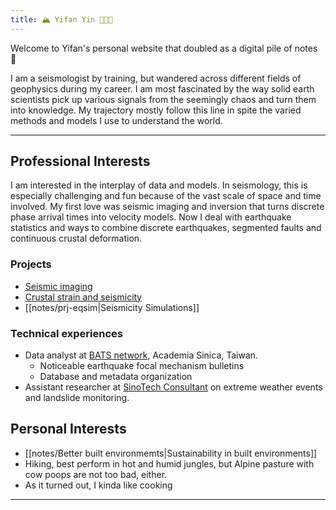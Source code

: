 ```yaml
---
title: 🏔 Yifan Yin 👩🏻‍💻
---
```


Welcome to Yifan's personal website that doubled as a digital pile of notes 📑

I am a seismologist by training, but wandered across different fields of geophysics during my career. I am most fascinated by the way solid earth scientists pick up various signals from the seemingly chaos and turn them into knowledge. My trajectory mostly follow this line in spite the varied methods and models I use to understand the world.

---
## Professional Interests
I am interested in the interplay of data and models. In seismology, this is especially challenging and fun because of the vast scale of space and time involved. My first love was seismic imaging and inversion that turns discrete phase arrival times into velocity models. Now I deal with earthquake statistics and ways to combine discrete earthquakes, segmented faults and continuous crustal deformation.

### Projects
- [Seismic imaging](notes/prj-banana-donut.md)
- [Crustal strain and seismicity](notes/prj-tempmatch.md)
- [[notes/prj-eqsim|Seismicity Simulations]]

### Technical experiences
- Data analyst at [BATS network](https://bats.earth.sinica.edu.tw/), Academia Sinica, Taiwan.
    - Noticeable earthquake focal mechanism bulletins
    - Database and metadata organization
- Assistant researcher at [SinoTech Consultant](https://www.sinotech.org.tw/) on extreme weather events and landslide monitoring.

## Personal Interests
- [[notes/Better built environmemts|Sustainability in built environments]]
- Hiking, best perform in hot and humid jungles, but Alpine pasture with cow poops are not too bad, either.
- As it turned out, I kinda like cooking

---
